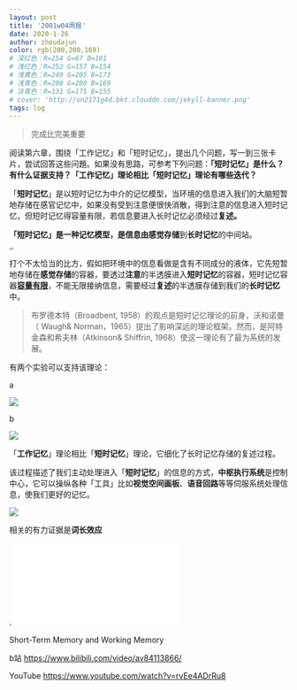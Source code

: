 ```yaml
---
layout: post
title: '2001w04周报'
date: 2020-1-26
author: zhoudajun
color: rgb(200,200,169)
# 深红色：R=254 G=67 B=101
# 浅红色：R=252 G=157 B=154
# 浅黄色：R=249 G=205 B=173
# 浅青色：R=200 G=200 B=169
# 淡青色：R=131 G=175 B=155
# cover: 'http://on2171g4d.bkt.clouddn.com/jekyll-banner.png'
tags: log
---
```


> 完成比完美重要



阅读第六章，围绕「工作记忆」和「短时记忆」，提出几个问题，写一到三张卡片，尝试回答这些问題。如果没有思路，可参考下列问题：**「短时记忆」是什么？有什么证据支持？「工作记忆」理论相比「短时记忆」理论有哪些迭代？**

「**短时记忆**」是以短时记忆为中介的记忆模型，当环境的信息进入我们的大脑短暂地存储在感官记忆中，如果没有受到注意便很快消散，得到注意的信息进入短时记忆，但短时记忆得容量有限，若信息要进入长时记忆必须经过**复述。**



**「短时记忆」**是一种记忆模型，是信息由**感觉存储**到**长时记忆**的中间站。

<img src="https://tva1.sinaimg.cn/large/006tNbRwly1gb1ypmzgo3j31d30u01k4.jpg" style="zoom:25%;" /><img src="https://tva1.sinaimg.cn/large/006tNbRwly1gb1xmodqxyj30gg0v8jvw.jpg" style="zoom:25%;" />

打个不太恰当的比方，假如把环境中的信息看做是含有不同成分的液体，它先短暂地存储在**感觉存储**的容器，要透过**注意**的半透膜进入**短时记忆**的容器，短时记忆容器[**容量有限**](http://psychclassics.yorku.ca/Miller/)，不能无限接纳信息，需要经过**复述**的半透膜存储到我们的**长时记忆**中。

> 布罗德本特（Broadbent, 1958）的观点是短时记忆理论的前身，沃和诺曼（ Waugh& Norman，1965）提出了影响深远的理论框架。然而，是阿特金森和希夫林（Atkinson& Shiffrin, 1968）使这一理论有了最为系统的发展。



有两个实验可以支持该理论：

a

![](https://tva1.sinaimg.cn/large/006tNbRwly1gb1xo2zdnij30v40ex781.jpg)

b

![](https://tva1.sinaimg.cn/large/006tNbRwly1gb1z8u7q2lj30v408977l.jpg)



「**工作记忆**」理论相比「**短时记忆**」理论，它细化了长时记忆存储的复述过程。

该过程描述了我们主动处理进入「**短时记忆**」的信息的方式，**中枢执行系统**是控制中心，它可以操纵各种「工具」比如**视觉空间画板**、**语音回路**等等伺服系统处理信息，使我们更好的记忆。

![](https://tva1.sinaimg.cn/large/006tNbRwly1gb20osieu8j30v408p75w.jpg)

相关的有力证据是**词长效应**

<img src="https://tva1.sinaimg.cn/large/006tNbRwgy1gb23afeubnj30u01d2jx6.jpg" style="zoom:25%;" />



<iframe src="//player.bilibili.com/player.html?aid=84113866&cid=143889423&page=1" scrolling="no" border="0" frameborder="no" framespacing="0" allowfullscreen="true"> </iframe>

Short-Term Memory and Working Memory 

b站 https://www.bilibili.com/video/av84113866/

YouTube https://www.youtube.com/watch?v=rvEe4ADrRu8








